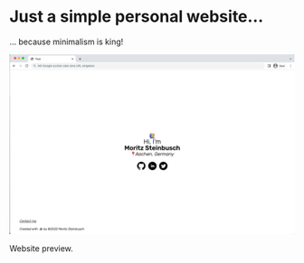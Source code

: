 # Just a simple personal website…

… because minimalism is king!

![Website preview.](./icons/websitePreview.png)

Website preview.